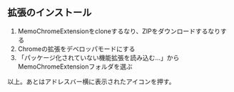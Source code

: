 ## 拡張のインストール

1. MemoChromeExtensionをcloneするなり、ZIPをダウンロードするなりする
2. Chromeの拡張をデベロッパモードにする
3. 「パッケージ化されていない機能拡張を読み込む…」からMemoChromeExtensionフォルダを選ぶ

以上。あとはアドレスバー横に表示されたアイコンを押す。
